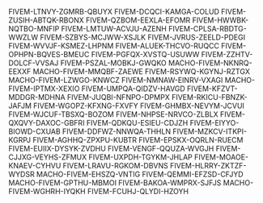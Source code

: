 FIVEM-LTNVY-ZGMRB-QBUYX
FIVEM-DCQCI-KAMGA-COLUD
FIVEM-ZUSIH-ABTQK-RBONX
FIVEM-QZBOM-EEXLA-EFOMR
FIVEM-HWWBK-NQTBO-MNFIP
FIVEM-LMTUW-ACVJU-AZENH
FIVEM-CPLSA-RBDTG-WWZLW
FIVEM-SZBYS-MCJWW-XSJLK
FIVEM-JVRUS-ZEELD-PDEGI
FIVEM-WVVJF-KSMEZ-LHPNM
FIVEM-ALUEK-THCVO-RUQCC
FIVEM-OPHPN-BQVES-BMEUC
FIVEM-PGFQX-XVSTQ-USUWW
FIVEM-ZZHTV-DOLCF-VVSAJ
FIVEM-PSZAL-MOBKJ-GWQKO
MACHO-FIVEM-NKNRQ-EEXXF
MACHO-FIVEM-MMQBF-ZAEWE
FIVEM-RSYWQ-KGYNJ-RZTGX
MACHO-FIVEM-LZWGO-KNWCZ
FIVEM-NMNAW-EINRV-VXAGI
MACHO-FIVEM-IPTMX-XEXIO
FIVEM-UMPQA-QIDZV-HAVGD
FIVEM-KFZVT-MDDGR-MDHNA
FIVEM-JUQBI-NFNPO-DPMPX
FIVEM-RKICU-FBNZK-JAFJM
FIVEM-WGOPZ-KFXNG-FXVFY
FIVEM-GHMBX-NEVYM-JCVUI
FIVEM-WJCUF-TBSXQ-BOZOM
FIVEM-NHPSE-NRVCO-ZLBLX
FIVEM-QXQVY-DAXOC-GBFRI
FIVEM-QDKQU-ESIEU-CDJZH
FIVEM-EIYYO-BIOWD-CXUAB
FIVEM-DDFWZ-NNWQA-THHLN
FIVEM-MZKCV-ITKPI-KGRPJ
FIVEM-AGHHQ-ZPXPU-KUBTR
FIVEM-EPSKX-OQRLN-RUECM
FIVEM-EUIIX-DYSYK-ZVDHU
FIVEM-VENGF-QQUZA-WVGJH
FIVEM-CJJXG-VEYHS-ZFMUX
FIVEM-UXPDH-TGYKM-JHLAP
FIVEM-MOAOE-KNAEV-CYHVU
FIVEM-LRAVU-RGKOM-DBVNS
FIVEM-HLRRY-ZKTZF-WYDSR
MACHO-FIVEM-EHSZQ-VNTIG
FIVEM-QEMMI-EFZSD-CFJYD
MACHO-FIVEM-GPTHU-MBMOI
FIVEM-BAKOA-WMPRX-SJFJS
MACHO-FIVEM-WGHRH-IYQKH
FIVEM-FCUHJ-QLYDI-HZOYH
